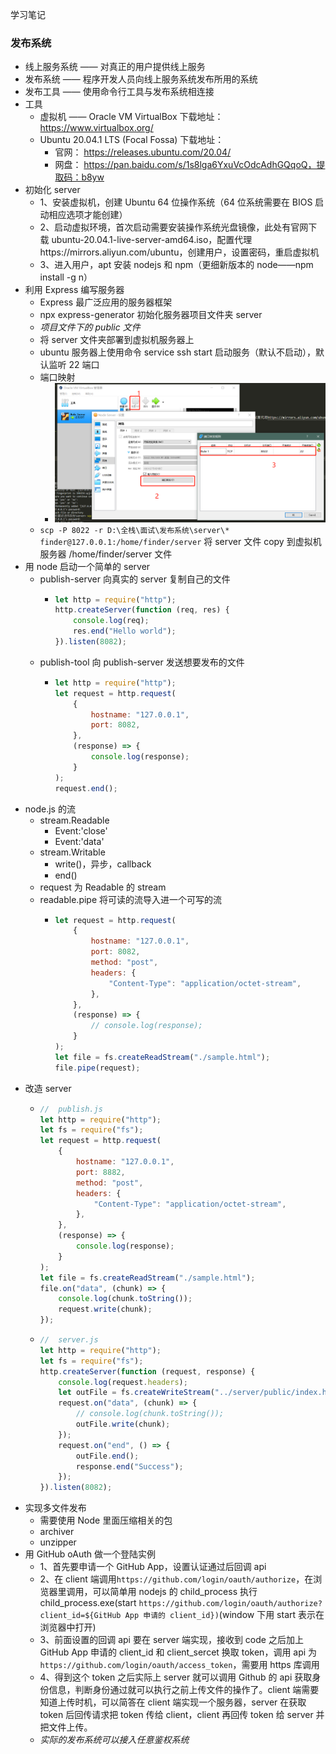 学习笔记

### 发布系统

-   线上服务系统 —— 对真正的用户提供线上服务
-   发布系统 —— 程序开发人员向线上服务系统发布所用的系统
-   发布工具 —— 使用命令行工具与发布系统相连接
-   工具
    -   虚拟机 —— Oracle VM VirtualBox 下载地址： https://www.virtualbox.org/
    -   Ubuntu 20.04.1 LTS (Focal Fossa) 下载地址：
        -   官网： https://releases.ubuntu.com/20.04/
        -   网盘： https://pan.baidu.com/s/1s8lga6YxuVcOdcAdhGQqoQ，提取码：b8yw
-   初始化 server
    -   1、安装虚拟机，创建 Ubuntu 64 位操作系统（64 位系统需要在 BIOS 启动相应选项才能创建）
    -   2、启动虚拟环境，首次启动需要安装操作系统光盘镜像，此处有官网下载 ubuntu-20.04.1-live-server-amd64.iso，配置代理https://mirrors.aliyun.com/ubuntu，创建用户，设置密码，重启虚拟机
    -   3、进入用户，apt 安装 nodejs 和 npm（更细新版本的 node——npm install -g n）
-   利用 Express 编写服务器
    -   Express 最广泛应用的服务器框架
    -   npx express-generator 初始化服务器项目文件夹 server
    -   _项目文件下的 public 文件_
    -   将 server 文件夹部署到虚拟机服务器上
    -   ubuntu 服务器上使用命令 service ssh start 启动服务（默认不启动），默认监听 22 端口
    -   端口映射
        -   ![配置主机8022端口到虚拟机22端口](./配置主机8022端口到虚拟机22端口.png)
    -   `scp -P 8022 -r D:\全栈\面试\发布系统\server\* finder@127.0.0.1:/home/finder/server` 将 server 文件 copy 到虚拟机服务器 /home/finder/server 文件
-   用 node 启动一个简单的 server
    -   publish-server 向真实的 server 复制自己的文件
        -   ```js
            let http = require("http");
            http.createServer(function (req, res) {
                console.log(req);
                res.end("Hello world");
            }).listen(8082);
            ```
    -   publish-tool 向 publish-server 发送想要发布的文件
        -   ```js
            let http = require("http");
            let request = http.request(
                {
                    hostname: "127.0.0.1",
                    port: 8082,
                },
                (response) => {
                    console.log(response);
                }
            );
            request.end();
            ```
-   node.js 的流
    -   stream.Readable
        -   Event:'close'
        -   Event:'data'
    -   stream.Writable
        -   write()，异步，callback
        -   end()
    -   request 为 Readable 的 stream
    -   readable.pipe 将可读的流导入进一个可写的流
        -   ```js
            let request = http.request(
                {
                    hostname: "127.0.0.1",
                    port: 8082,
                    method: "post",
                    headers: {
                        "Content-Type": "application/octet-stream",
                    },
                },
                (response) => {
                    // console.log(response);
                }
            );
            let file = fs.createReadStream("./sample.html");
            file.pipe(request);
            ```
-   改造 server
    -   ```js
        //  publish.js
        let http = require("http");
        let fs = require("fs");
        let request = http.request(
            {
                hostname: "127.0.0.1",
                port: 8882,
                method: "post",
                headers: {
                    "Content-Type": "application/octet-stream",
                },
            },
            (response) => {
                console.log(response);
            }
        );
        let file = fs.createReadStream("./sample.html");
        file.on("data", (chunk) => {
            console.log(chunk.toString());
            request.write(chunk);
        });
        ```
    -   ```js
        //  server.js
        let http = require("http");
        let fs = require("fs");
        http.createServer(function (request, response) {
            console.log(request.headers);
            let outFile = fs.createWriteStream("../server/public/index.html");
            request.on("data", (chunk) => {
                // console.log(chunk.toString());
                outFile.write(chunk);
            });
            request.on("end", () => {
                outFile.end();
                response.end("Success");
            });
        }).listen(8082);
        ```
-   实现多文件发布
    -   需要使用 Node 里面压缩相关的包
    -   archiver
    -   unzipper
-   用 GitHub oAuth 做一个登陆实例
    -   1、首先要申请一个 GitHub App，设置认证通过后回调 api
    -   2、在 client 端调用`https://github.com/login/oauth/authorize`，在浏览器里调用，可以简单用 nodejs 的 child_process 执行 child_process.exe(start `https://github.com/login/oauth/authorize?client_id=${GitHub App 申请的 client_id})`(window 下用 start 表示在浏览器中打开)
    -   3、前面设置的回调 api 要在 server 端实现，接收到 code 之后加上 GitHub App 申请的 client_id 和 client_sercet 换取 token，调用 api 为`https://github.com/login/oauth/access_token`，需要用 https 库调用
    -   4、得到这个 token 之后实际上 server 就可以调用 Github 的 api 获取身份信息，判断身份通过就可以执行之前上传文件的操作了。client 端需要知道上传时机，可以简答在 client 端实现一个服务器，server 在获取 token 后回传请求把 token 传给 client，client 再回传 token 给 server 并把文件上传。
    -   _实际的发布系统可以接入任意鉴权系统_

